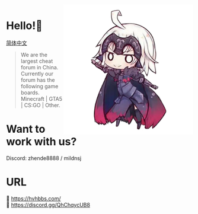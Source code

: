 
<img align="right" src="https://github.com/hvhbbs-com/.github/raw/main/profile/image/ZhenDe.png" width="350" height="350" />

# Hello!👋
  
[简体中文](https://github.com/hvhbbs-com/.github/blob/main/profile/README_CN.md)
  
> We are the largest cheat forum in China.  
> Currently our forum has the following game boards.  
> Minecraft | GTA5 | CS:GO | Other.  
  
# Want to work with us?
Discord: zhende8888 / mildnsj  
  
# URL
🔗 https://hvhbbs.com/  
🔗 https://discord.gg/QhChqycUB8  
